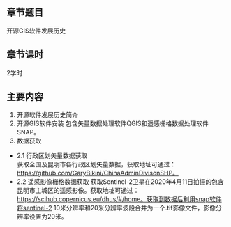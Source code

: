 ## 章节题目
开源GIS软件发展历史

## 章节课时
2学时

## 主要内容
1. 开源软件发展历史简介
2. 开源GIS软件安装
包含矢量数据处理软件QGIS和遥感栅格数据处理软件SNAP。
3. 数据获取  
- 2.1 行政区划矢量数据获取  
获取全国及昆明市各行政区划矢量数据，获取地址可通过：https://github.com/GaryBikini/ChinaAdminDivisonSHP。  
- 2.2 遥感影像栅格数据获取
获取Sentinel-2卫星在2020年4月11日拍摄的包含昆明市主城区的遥感影像。获取地址可通过：https://scihub.copernicus.eu/dhus/#/home。获取到数据后利用snap软件将sentinel-2 10米分辨率和20米分辨率波段合并为一个.tif影像文件，影像分辨率设置为20米。








